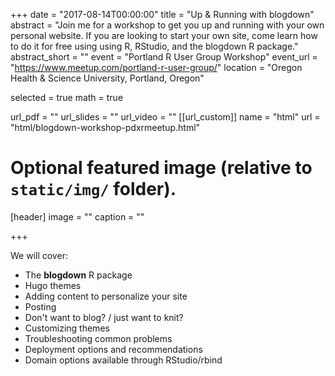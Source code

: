 +++
date = "2017-08-14T00:00:00"
title = "Up & Running with blogdown"
abstract = "Join me for a workshop to get you up and running with your own personal website. If you are looking to start your own site, come learn how to do it for free using using R, RStudio, and the blogdown R package."
abstract_short = ""
event = "Portland R User Group Workshop"
event_url = "https://www.meetup.com/portland-r-user-group/"
location = "Oregon Health & Science University, Portland, Oregon"

selected = true
math = true

url_pdf = ""
url_slides = ""
url_video = ""
[[url_custom]]
    name = "html"
    url = "html/blogdown-workshop-pdxrmeetup.html"


# Optional featured image (relative to `static/img/` folder).
[header]
image = ""
caption = ""

+++

We will cover:

- The **blogdown** R package
- Hugo themes
- Adding content to personalize your site
- Posting 
- Don't want to blog? / just want to knit?
- Customizing themes
- Troubleshooting common problems
- Deployment options and recommendations
- Domain options available through RStudio/rbind


